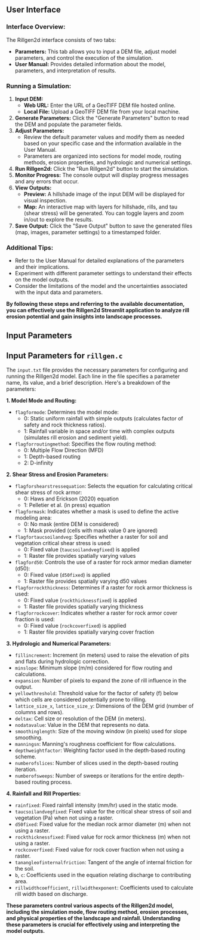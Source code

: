 ## User Interface

### Interface Overview:

The Rillgen2d interface consists of two tabs:

*   **Parameters:** This tab allows you to input a DEM file, adjust model parameters, and control the execution of the simulation.
*   **User Manual:** Provides detailed information about the model, parameters, and interpretation of results.

### Running a Simulation:

1. **Input DEM:** 
    *   **Web URL:** Enter the URL of a GeoTIFF DEM file hosted online.
    *   **Local File:** Upload a GeoTIFF DEM file from your local machine.
2. **Generate Parameters:** Click the "Generate Parameters" button to read the DEM and populate the parameter fields.
3. **Adjust Parameters:** 
    *   Review the default parameter values and modify them as needed based on your specific case and the information available in the User Manual.
    *   Parameters are organized into sections for model mode, routing methods, erosion properties, and hydrologic and numerical settings.
4. **Run Rillgen2d:** Click the "Run Rillgen2d" button to start the simulation.
5. **Monitor Progress:** The console output will display progress messages and any errors that occur. 
6. **View Outputs:**
    *   **Preview:** A hillshade image of the input DEM will be displayed for visual inspection.
    *   **Map:** An interactive map with layers for hillshade, rills, and tau (shear stress) will be generated. You can toggle layers and zoom in/out to explore the results.
7. **Save Output:** Click the "Save Output" button to save the generated files (map, images, parameter settings) to a timestamped folder.

### Additional Tips:

*   Refer to the User Manual for detailed explanations of the parameters and their implications.
*   Experiment with different parameter settings to understand their effects on the model outputs.
*   Consider the limitations of the model and the uncertainties associated with the input data and parameters.

**By following these steps and referring to the available documentation, you can effectively use the Rillgen2d Streamlit application to analyze rill erosion potential and gain insights into landscape processes.**


## Input Parameters

## Input Parameters for `rillgen.c`

The `input.txt` file provides the necessary parameters for configuring and running the Rillgen2d model. Each line in the file specifies a parameter name, its value, and a brief description. Here's a breakdown of the parameters:

**1. Model Mode and Routing:**

*   `flagformode`: Determines the model mode:
    *   0: Static uniform rainfall with simple outputs (calculates factor of safety and rock thickness ratios).
    *   1: Rainfall variable in space and/or time with complex outputs (simulates rill erosion and sediment yield).
*   `flagforroutingmethod`: Specifies the flow routing method:
    *   0: Multiple Flow Direction (MFD)
    *   1: Depth-based routing 
    *   2: D-infinity

**2. Shear Stress and Erosion Parameters:**

*   `flagforshearstressequation`: Selects the equation for calculating critical shear stress of rock armor:
    *   0: Haws and Erickson (2020) equation
    *   1: Pelletier et al. (in press) equation
*   `flagformask`: Indicates whether a mask is used to define the active modeling area:
    *   0: No mask (entire DEM is considered)
    *   1: Mask provided (cells with mask value 0 are ignored)
*   `flagfortaucsoilandveg`: Specifies whether a raster for soil and vegetation critical shear stress is used:
    *   0: Fixed value (`taucsoilandvegfixed`) is applied
    *   1: Raster file provides spatially varying values
*   `flagford50`: Controls the use of a raster for rock armor median diameter (d50):
    *   0: Fixed value (`d50fixed`) is applied
    *   1: Raster file provides spatially varying d50 values
*   `flagforrockthickness`: Determines if a raster for rock armor thickness is used:
    *   0: Fixed value (`rockthicknessfixed`) is applied
    *   1: Raster file provides spatially varying thickness
*   `flagforrockcover`: Indicates whether a raster for rock armor cover fraction is used:
    *   0: Fixed value (`rockcoverfixed`) is applied
    *   1: Raster file provides spatially varying cover fraction

**3. Hydrologic and Numerical Parameters:**

*   `fillincrement`: Increment (in meters) used to raise the elevation of pits and flats during hydrologic correction. 
*   `minslope`: Minimum slope (m/m) considered for flow routing and calculations. 
*   `expansion`: Number of pixels to expand the zone of rill influence in the output.
*   `yellowthreshold`: Threshold value for the factor of safety (f) below which cells are considered potentially prone to rilling.
*   `lattice_size_x`, `lattice_size_y`: Dimensions of the DEM grid (number of columns and rows).
*   `deltax`: Cell size or resolution of the DEM (in meters).
*   `nodatavalue`: Value in the DEM that represents no data.
*   `smoothinglength`: Size of the moving window (in pixels) used for slope smoothing. 
*   `manningsn`: Manning's roughness coefficient for flow calculations.
*   `depthweightfactor`: Weighting factor used in the depth-based routing scheme.
*   `numberofslices`: Number of slices used in the depth-based routing iteration.
*   `numberofsweeps`: Number of sweeps or iterations for the entire depth-based routing process.

**4. Rainfall and Rill Properties:**

*   `rainfixed`: Fixed rainfall intensity (mm/hr) used in the static mode.
*   `taucsoilandvegfixed`: Fixed value for the critical shear stress of soil and vegetation (Pa) when not using a raster.
*   `d50fixed`: Fixed value for the median rock armor diameter (m) when not using a raster.
*   `rockthicknessfixed`: Fixed value for rock armor thickness (m) when not using a raster. 
*   `rockcoverfixed`: Fixed value for rock cover fraction when not using a raster.
*   `tanangleofinternalfriction`: Tangent of the angle of internal friction for the soil.
*   `b`, `c`: Coefficients used in the equation relating discharge to contributing area. 
*   `rillwidthcoefficient`, `rillwidthexponent`: Coefficients used to calculate rill width based on discharge. 

**These parameters control various aspects of the Rillgen2d model, including the simulation mode, flow routing method, erosion processes, and physical properties of the landscape and rainfall. Understanding these parameters is crucial for effectively using and interpreting the model outputs.**